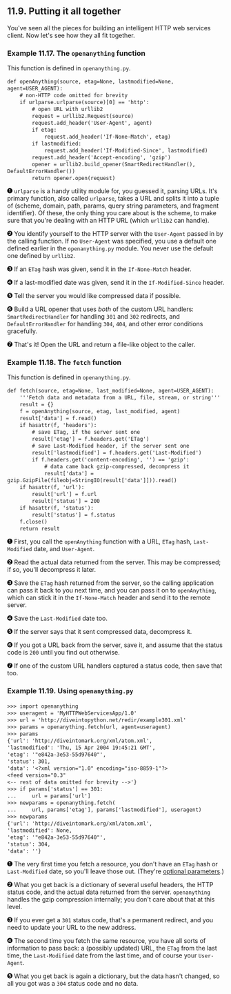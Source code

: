 

11.9. Putting it all together
-----------------------------

You've seen all the pieces for building an intelligent HTTP web services
client. Now let's see how they all fit together.

### Example 11.17. The `openanything` function

This function is defined in `openanything.py`.

    def openAnything(source, etag=None, lastmodified=None, agent=USER_AGENT):
        # non-HTTP code omitted for brevity
        if urlparse.urlparse(source)[0] == 'http':                                       
            # open URL with urllib2                                                     
            request = urllib2.Request(source)                                           
            request.add_header('User-Agent', agent)                                      
            if etag:                                                                    
                request.add_header('If-None-Match', etag)                                
            if lastmodified:                                                            
                request.add_header('If-Modified-Since', lastmodified)                    
            request.add_header('Accept-encoding', 'gzip')                                
            opener = urllib2.build_opener(SmartRedirectHandler(), DefaultErrorHandler()) 
            return opener.open(request)                                                  



[![1](../images/callouts/1.png)](#oa.alltogether.1.1) `urlparse` is a handy utility module for, you guessed it, parsing URLs. It's primary function, also called `urlparse`, takes a URL and splits it into a tuple of (scheme, domain, path, params, query string parameters, and fragment identifier). Of these, the only thing you care about is the scheme, to make sure that you're dealing with an HTTP URL (which `urllib2` can handle). 

[![2](../images/callouts/2.png)](#oa.alltogether.1.2) You identify yourself to the HTTP server with the `User-Agent` passed in by the calling function. If no `User-Agent` was specified, you use a default one defined earlier in the `openanything.py` module. You never use the default one defined by `urllib2`. 

[![3](../images/callouts/3.png)](#oa.alltogether.1.3) If an `ETag` hash was given, send it in the `If-None-Match` header. 

[![4](../images/callouts/4.png)](#oa.alltogether.1.4) If a last-modified date was given, send it in the `If-Modified-Since` header. 

[![5](../images/callouts/5.png)](#oa.alltogether.1.5) Tell the server you would like compressed data if possible. 

[![6](../images/callouts/6.png)](#oa.alltogether.1.6) Build a URL opener that uses *both* of the custom URL handlers: `SmartRedirectHandler` for handling `301` and `302` redirects, and `DefaultErrorHandler` for handling `304`, `404`, and other error conditions gracefully. 

[![7](../images/callouts/7.png)](#oa.alltogether.1.7) That's it! Open the URL and return a file-like object to the caller. 

### Example 11.18. The `fetch` function

This function is defined in `openanything.py`.

    def fetch(source, etag=None, last_modified=None, agent=USER_AGENT):  
        '''Fetch data and metadata from a URL, file, stream, or string'''
        result = {}                                                      
        f = openAnything(source, etag, last_modified, agent)              
        result['data'] = f.read()                                         
        if hasattr(f, 'headers'):                                        
            # save ETag, if the server sent one                          
            result['etag'] = f.headers.get('ETag')                        
            # save Last-Modified header, if the server sent one          
            result['lastmodified'] = f.headers.get('Last-Modified')       
            if f.headers.get('content-encoding', '') == 'gzip':           
                # data came back gzip-compressed, decompress it          
                result['data'] = gzip.GzipFile(fileobj=StringIO(result['data']])).read()
        if hasattr(f, 'url'):                                             
            result['url'] = f.url                                        
            result['status'] = 200                                       
        if hasattr(f, 'status'):                                          
            result['status'] = f.status                                  
        f.close()                                                        
        return result                                                    



[![1](../images/callouts/1.png)](#oa.alltogether.2.1) First, you call the `openAnything` function with a URL, `ETag` hash, `Last-Modified` date, and `User-Agent`. 

[![2](../images/callouts/2.png)](#oa.alltogether.2.2) Read the actual data returned from the server. This may be compressed; if so, you'll decompress it later. 

[![3](../images/callouts/3.png)](#oa.alltogether.2.3) Save the `ETag` hash returned from the server, so the calling application can pass it back to you next time, and you can pass it on to `openAnything`, which can stick it in the `If-None-Match` header and send it to the remote server. 

[![4](../images/callouts/4.png)](#oa.alltogether.2.4) Save the `Last-Modified` date too. 

[![5](../images/callouts/5.png)](#oa.alltogether.2.5) If the server says that it sent compressed data, decompress it. 

[![6](../images/callouts/6.png)](#oa.alltogether.2.6) If you got a URL back from the server, save it, and assume that the status code is `200` until you find out otherwise. 

[![7](../images/callouts/7.png)](#oa.alltogether.2.7) If one of the custom URL handlers captured a status code, then save that too. 

### Example 11.19. Using `openanything.py`

    >>> import openanything
    >>> useragent = 'MyHTTPWebServicesApp/1.0'
    >>> url = 'http://diveintopython.net/redir/example301.xml'
    >>> params = openanything.fetch(url, agent=useragent)              
    >>> params                                                         
    {'url': 'http://diveintomark.org/xml/atom.xml', 
    'lastmodified': 'Thu, 15 Apr 2004 19:45:21 GMT', 
    'etag': '"e842a-3e53-55d97640"', 
    'status': 301,
    'data': '<?xml version="1.0" encoding="iso-8859-1"?>
    <feed version="0.3"
    <-- rest of data omitted for brevity -->'}
    >>> if params['status'] == 301:                                    
    ...     url = params['url']
    >>> newparams = openanything.fetch(
    ...     url, params['etag'], params['lastmodified'], useragent)    
    >>> newparams
    {'url': 'http://diveintomark.org/xml/atom.xml', 
    'lastmodified': None, 
    'etag': '"e842a-3e53-55d97640"', 
    'status': 304,
    'data': ''}                                                        



[![1](../images/callouts/1.png)](#oa.alltogether.3.1) The very first time you fetch a resource, you don't have an `ETag` hash or `Last-Modified` date, so you'll leave those out. (They're [optional parameters](../power_of_introspection/optional_arguments.html "4.2. Using Optional and Named Arguments").) 

[![2](../images/callouts/2.png)](#oa.alltogether.3.2) What you get back is a dictionary of several useful headers, the HTTP status code, and the actual data returned from the server. `openanything` handles the gzip compression internally; you don't care about that at this level. 

[![3](../images/callouts/3.png)](#oa.alltogether.3.3) If you ever get a `301` status code, that's a permanent redirect, and you need to update your URL to the new address. 

[![4](../images/callouts/4.png)](#oa.alltogether.3.4) The second time you fetch the same resource, you have all sorts of information to pass back: a (possibly updated) URL, the `ETag` from the last time, the `Last-Modified` date from the last time, and of course your `User-Agent`. 

[![5](../images/callouts/5.png)](#oa.alltogether.3.5) What you get back is again a dictionary, but the data hasn't changed, so all you got was a `304` status code and no data. 

  

